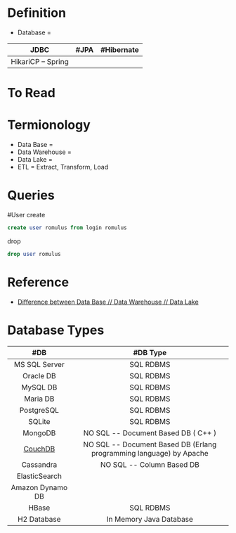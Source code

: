 # Definition
* Database =

| JDBC | #JPA | #Hibernate |
| :---: | :---: | :---: |
| HikariCP – Spring  |  |  |
# To Read
# Termionology
* Data Base =
* Data Warehouse = 
* Data Lake = 
* ETL = Extract, Transform, Load
# Queries
#User
create
```sql
create user romulus from login romulus
```
drop
```sql
drop user romulus
```
# Reference
* [Difference between Data Base // Data Warehouse // Data Lake](https://www.youtube.com/watch?v=WgIbvkyY4mI)

# Database Types
| #DB | #DB Type | 
| :---: | :---: | 
| MS SQL Server  | SQL RDBMS |
| Oracle DB   | SQL RDBMS |
| MySQL DB   | SQL RDBMS |
| Maria DB  | SQL RDBMS |
| PostgreSQL   | SQL RDBMS |
| SQLite  | SQL RDBMS |
| MongoDB   | NO SQL -- Document Based DB ( C++ )  | 
| [CouchDB](https://www.javatpoint.com/couchdb-tutorial)   | NO SQL -- Document Based DB (Erlang programming language) by Apache  | 
| Cassandra  | NO SQL -- Column Based DB  | 
| ElasticSearch  |  | 
| Amazon Dynamo DB   |  | 
| HBase  | SQL RDBMS | 
| H2 Database   | In Memory Java Database  | 

